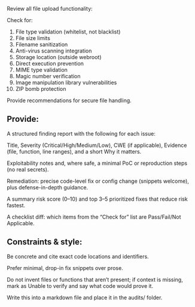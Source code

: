 Review all file upload functionality:

Check for:
1. File type validation (whitelist, not blacklist)
2. File size limits
3. Filename sanitization
4. Anti-virus scanning integration
5. Storage location (outside webroot)
6. Direct execution prevention
7. MIME type validation
8. Magic number verification
9. Image manipulation library vulnerabilities
10. ZIP bomb protection

Provide recommendations for secure file handling.

## Provide:

A structured finding report with the following for each issue:

Title, Severity (Critical/High/Medium/Low), CWE (if applicable), Evidence (file, function, line ranges), and a short Why it matters.

Exploitability notes and, where safe, a minimal PoC or reproduction steps (no real secrets).

Remediation: precise code-level fix or config change (snippets welcome), plus defense-in-depth guidance.

A summary risk score (0–10) and top 3–5 prioritized fixes that reduce risk fastest.

A checklist diff: which items from the “Check for” list are Pass/Fail/Not Applicable.

## Constraints & style:

Be concrete and cite exact code locations and identifiers.

Prefer minimal, drop-in fix snippets over prose.

Do not invent files or functions that aren’t present; if context is missing, mark as Unable to verify and say what code would prove it.

Write this into a markdown file and place it in the audits/ folder.
